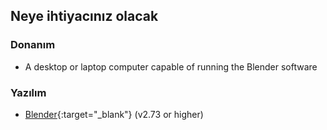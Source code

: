 ## Neye ihtiyacınız olacak

### Donanım

+ A desktop or laptop computer capable of running the Blender software

### Yazılım

+ [Blender](https://www.blender.org/download/){:target="_blank"} (v2.73 or higher)